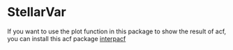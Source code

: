 # StellarVar
If you want to use the plot function in this package to show the result of acf, you can install this acf package [interpacf](https://github.com/bmorris3/interp-acf)
